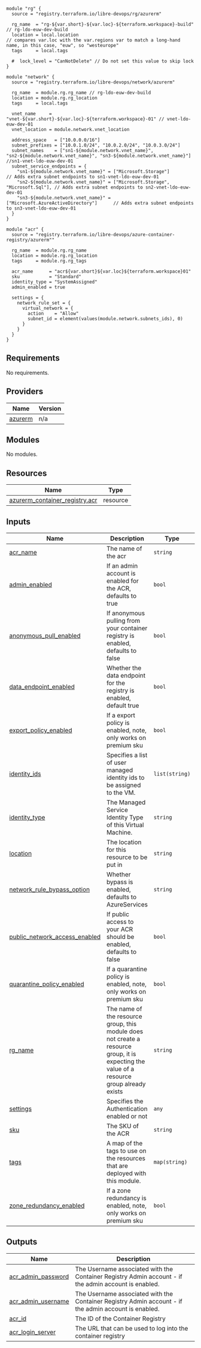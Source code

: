 ```hcl
module "rg" {
  source = "registry.terraform.io/libre-devops/rg/azurerm"

  rg_name  = "rg-${var.short}-${var.loc}-${terraform.workspace}-build" // rg-ldo-euw-dev-build
  location = local.location                                            // compares var.loc with the var.regions var to match a long-hand name, in this case, "euw", so "westeurope"
  tags     = local.tags

  #  lock_level = "CanNotDelete" // Do not set this value to skip lock
}

module "network" {
  source = "registry.terraform.io/libre-devops/network/azurerm"

  rg_name  = module.rg.rg_name // rg-ldo-euw-dev-build
  location = module.rg.rg_location
  tags     = local.tags

  vnet_name     = "vnet-${var.short}-${var.loc}-${terraform.workspace}-01" // vnet-ldo-euw-dev-01
  vnet_location = module.network.vnet_location

  address_space   = ["10.0.0.0/16"]
  subnet_prefixes = ["10.0.1.0/24", "10.0.2.0/24", "10.0.3.0/24"]
  subnet_names    = ["sn1-${module.network.vnet_name}", "sn2-${module.network.vnet_name}", "sn3-${module.network.vnet_name}"] //sn1-vnet-ldo-euw-dev-01
  subnet_service_endpoints = {
    "sn1-${module.network.vnet_name}" = ["Microsoft.Storage"]                   // Adds extra subnet endpoints to sn1-vnet-ldo-euw-dev-01
    "sn2-${module.network.vnet_name}" = ["Microsoft.Storage", "Microsoft.Sql"], // Adds extra subnet endpoints to sn2-vnet-ldo-euw-dev-01
    "sn3-${module.network.vnet_name}" = ["Microsoft.AzureActiveDirectory"]      // Adds extra subnet endpoints to sn3-vnet-ldo-euw-dev-01
  }
}

module "acr" {
  source = "registry.terraform.io/libre-devops/azure-container-registry/azurerm""

  rg_name  = module.rg.rg_name
  location = module.rg.rg_location
  tags     = module.rg.rg_tags

  acr_name      = "acr${var.short}${var.loc}${terraform.workspace}01"
  sku           = "Standard"
  identity_type = "SystemAssigned"
  admin_enabled = true

  settings = {
    network_rule_set = {
      virtual_network = {
        action    = "Allow"
        subnet_id = element(values(module.network.subnets_ids), 0)
      }
    }
  }
}
```

## Requirements

No requirements.

## Providers

| Name | Version |
|------|---------|
| <a name="provider_azurerm"></a> [azurerm](#provider\_azurerm) | n/a |

## Modules

No modules.

## Resources

| Name | Type |
|------|------|
| [azurerm_container_registry.acr](https://registry.terraform.io/providers/hashicorp/azurerm/latest/docs/resources/container_registry) | resource |

## Inputs

| Name | Description | Type | Default | Required |
|------|-------------|------|---------|:--------:|
| <a name="input_acr_name"></a> [acr\_name](#input\_acr\_name) | The name of the acr | `string` | n/a | yes |
| <a name="input_admin_enabled"></a> [admin\_enabled](#input\_admin\_enabled) | If an admin account is enabled for the ACR, defaults to true | `bool` | `true` | no |
| <a name="input_anonymous_pull_enabled"></a> [anonymous\_pull\_enabled](#input\_anonymous\_pull\_enabled) | If anonymous pulling from your container registry is enabled, defaults to false | `bool` | `false` | no |
| <a name="input_data_endpoint_enabled"></a> [data\_endpoint\_enabled](#input\_data\_endpoint\_enabled) | Whether the data endpoint for the registry is enabled, default true | `bool` | `true` | no |
| <a name="input_export_policy_enabled"></a> [export\_policy\_enabled](#input\_export\_policy\_enabled) | If a export policy is enabled, note, only works on premium sku | `bool` | `null` | no |
| <a name="input_identity_ids"></a> [identity\_ids](#input\_identity\_ids) | Specifies a list of user managed identity ids to be assigned to the VM. | `list(string)` | `[]` | no |
| <a name="input_identity_type"></a> [identity\_type](#input\_identity\_type) | The Managed Service Identity Type of this Virtual Machine. | `string` | `""` | no |
| <a name="input_location"></a> [location](#input\_location) | The location for this resource to be put in | `string` | n/a | yes |
| <a name="input_network_rule_bypass_option"></a> [network\_rule\_bypass\_option](#input\_network\_rule\_bypass\_option) | Whether bypass is enabled, defaults to AzureServices | `string` | `"AzureServices"` | no |
| <a name="input_public_network_access_enabled"></a> [public\_network\_access\_enabled](#input\_public\_network\_access\_enabled) | If public access to your ACR should be enabled, defaults to false | `bool` | `false` | no |
| <a name="input_quarantine_policy_enabled"></a> [quarantine\_policy\_enabled](#input\_quarantine\_policy\_enabled) | If a quarantine policy is enabled, note, only works on premium sku | `bool` | `null` | no |
| <a name="input_rg_name"></a> [rg\_name](#input\_rg\_name) | The name of the resource group, this module does not create a resource group, it is expecting the value of a resource group already exists | `string` | n/a | yes |
| <a name="input_settings"></a> [settings](#input\_settings) | Specifies the Authentication enabled or not | `any` | `false` | no |
| <a name="input_sku"></a> [sku](#input\_sku) | The SKU of the ACR | `string` | n/a | yes |
| <a name="input_tags"></a> [tags](#input\_tags) | A map of the tags to use on the resources that are deployed with this module. | `map(string)` | <pre>{<br>  "source": "terraform"<br>}</pre> | no |
| <a name="input_zone_redundancy_enabled"></a> [zone\_redundancy\_enabled](#input\_zone\_redundancy\_enabled) | If a zone redundancy is enabled, note, only works on premium sku | `bool` | `null` | no |

## Outputs

| Name | Description |
|------|-------------|
| <a name="output_acr_admin_password"></a> [acr\_admin\_password](#output\_acr\_admin\_password) | The Username associated with the Container Registry Admin account - if the admin account is enabled. |
| <a name="output_acr_admin_username"></a> [acr\_admin\_username](#output\_acr\_admin\_username) | The Username associated with the Container Registry Admin account - if the admin account is enabled. |
| <a name="output_acr_id"></a> [acr\_id](#output\_acr\_id) | The ID of the Container Registry |
| <a name="output_acr_login_server"></a> [acr\_login\_server](#output\_acr\_login\_server) | The URL that can be used to log into the container registry |
